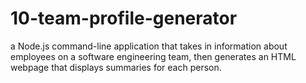 # 10-team-profile-generator
a Node.js command-line application that takes in information about employees on a software engineering team, then generates an HTML webpage that displays summaries for each person.
